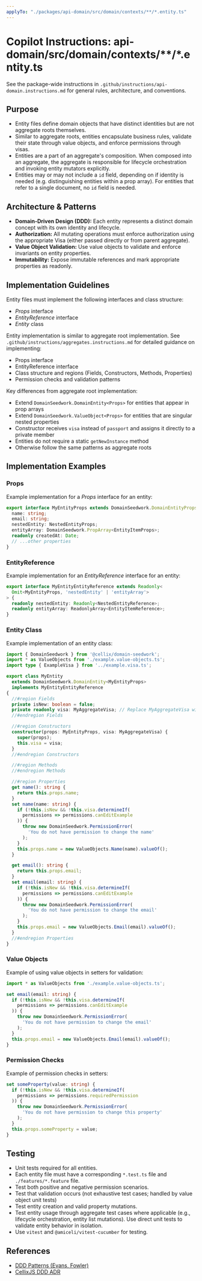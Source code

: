 ```yaml
---
applyTo: "./packages/api-domain/src/domain/contexts/**/*.entity.ts"
---
```


# Copilot Instructions: api-domain/src/domain/contexts/**/*.entity.ts

See the package-wide instructions in `.github/instructions/api-domain.instructions.md` for general rules, architecture, and conventions.

## Purpose
- Entity files define domain objects that have distinct identities but are not aggregate roots themselves.
- Similar to aggregate roots, entities encapsulate business rules, validate their state through value objects, and enforce permissions through visas.
- Entities are a part of an aggregate's composition. When composed into an aggregate, the aggregate is responsible for lifecycle orchestration and invoking entity mutators explicitly.
- Entities may or may not include a `id` field, depending on if identity is needed (e.g. distinguishing entities within a prop array). For entities that refer to a single document, no `id` field is needed.

## Architecture & Patterns
- **Domain-Driven Design (DDD):** Each entity represents a distinct domain concept with its own identity and lifecycle.
- **Authorization:** All mutating operations must enforce authorization using the appropriate Visa (either passed directly or from parent aggregate).
- **Value Object Validation:** Use value objects to validate and enforce invariants on entity properties.
- **Immutability:** Expose immutable references and mark appropriate properties as readonly.

## Implementation Guidelines
Entity files must implement the following interfaces and class structure:
- *Props* interface
- *EntityReference* interface
- *Entity* class

Entity implementation is similar to aggregate root implementation. See `.github/instructions/aggregates.instructions.md` for detailed guidance on implementing:
- Props interface
- EntityReference interface
- Class structure and regions (Fields, Constructors, Methods, Properties)
- Permission checks and validation patterns

Key differences from aggregate root implementation:
- Extend `DomainSeedwork.DomainEntity<Props>` for entities that appear in prop arrays
- Extend `DomainSeedwork.ValueObject<Props>` for entities that are singular nested properties
- Constructor receives `visa` instead of `passport` and assigns it directly to a private member
- Entities do not require a static `getNewInstance` method
- Otherwise follow the same patterns as aggregate roots

## Implementation Examples

### Props
Example implementation for a *Props* interface for an entity:
```typescript
export interface MyEntityProps extends DomainSeedwork.DomainEntityProps {
  name: string;
  email: string;
  nestedEntity: NestedEntityProps;
  entityArray: DomainSeedwork.PropArray<EntityItemProps>;
  readonly createdAt: Date;
  // ...other properties
}
```

### EntityReference
Example implementation for an *EntityReference* interface for an entity:
```typescript
export interface MyEntityEntityReference extends Readonly<
  Omit<MyEntityProps, 'nestedEntity' | 'entityArray'>
> {
  readonly nestedEntity: Readonly<NestedEntityReference>;
  readonly entityArray: ReadonlyArray<EntityItemReference>;
}
```

### Entity Class
Example implementation of an entity class:
```typescript
import { DomainSeedwork } from '@cellix/domain-seedwork';
import * as ValueObjects from './example.value-objects.ts';
import type { ExampleVisa } from '../example.visa.ts';

export class MyEntity
  extends DomainSeedwork.DomainEntity<MyEntityProps>
  implements MyEntityEntityReference
{
  //#region Fields
  private isNew: boolean = false;
  private readonly visa: MyAggregateVisa; // Replace MyAggregateVisa with the actual visa used by the aggregate this entity belongs to.
  //#endregion Fields

  //#region Constructors
  constructor(props: MyEntityProps, visa: MyAggregateVisa) {
    super(props);
    this.visa = visa;
  }
  //#endregion Constructors

  //#region Methods
  //#endregion Methods

  //#region Properties
  get name(): string {
    return this.props.name;
  }
  set name(name: string) {
    if (!this.isNew && !this.visa.determineIf(
      permissions => permissions.canEditExample
    )) {
      throw new DomainSeedwork.PermissionError(
        'You do not have permission to change the name'
      );
    }
    this.props.name = new ValueObjects.Name(name).valueOf();
  }

  get email(): string {
    return this.props.email;
  }
  set email(email: string) {
    if (!this.isNew && !this.visa.determineIf(
      permissions => permissions.canEditExample
    )) {
      throw new DomainSeedwork.PermissionError(
        'You do not have permission to change the email'
      );
    }
    this.props.email = new ValueObjects.Email(email).valueOf();
  }
  //#endregion Properties
}
```

### Value Objects
Example of using value objects in setters for validation:
```typescript
import * as ValueObjects from './example.value-objects.ts';

set email(email: string) {
  if (!this.isNew && !this.visa.determineIf(
    permissions => permissions.canEditExample
  )) {
    throw new DomainSeedwork.PermissionError(
      'You do not have permission to change the email'
    );
  }
  this.props.email = new ValueObjects.Email(email).valueOf();
}
```

### Permission Checks
Example of permission checks in setters:
```typescript
set someProperty(value: string) {
  if (!this.isNew && !this.visa.determineIf(
    permissions => permissions.requiredPermission
  )) {
    throw new DomainSeedwork.PermissionError(
      'You do not have permission to change this property'
    );
  }
  this.props.someProperty = value;
}
```

## Testing
- Unit tests required for all entities.
- Each entity file must have a corresponding `*.test.ts` file and `./features/*.feature` file.
- Test both positive and negative permission scenarios.
- Test that validation occurs (not exhaustive test cases; handled by value object unit tests)
- Test entity creation and valid property mutations.
- Test entity usage through aggregate test cases where applicable (e.g., lifecycle orchestration, entity list mutations). Use direct unit tests to validate entity behavior in isolation.
- Use `vitest` and `@amiceli/vitest-cucumber` for testing.

## References
- [DDD Patterns (Evans, Fowler)](https://martinfowler.com/bliki/DomainDrivenDesign.html)
- [CellixJS DDD ADR](../../../../docusaurus/decisions/0003-domain-driven-design.md)
